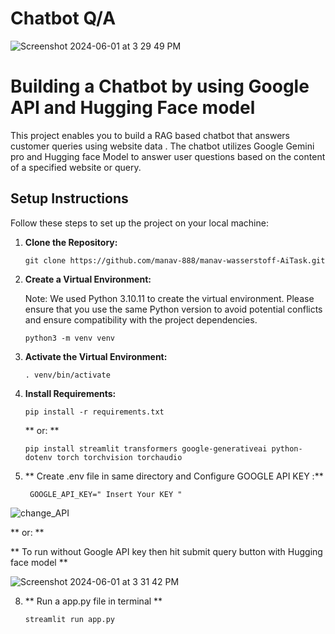 # Chatbot Q/A
![Screenshot 2024-06-01 at 3 29 49 PM](https://github.com/manav-888/manav-wasserstoff-AiTask/assets/28830098/39bb57ea-bbbe-433a-ae81-a9b74596e4dc)

# Building a Chatbot by using Google API and Hugging Face model

This project enables you to build a  RAG based chatbot that answers customer queries using website data . The chatbot utilizes Google Gemini pro and Hugging face Model to answer user questions based on the content of a specified website or query.

## Setup Instructions

Follow these steps to set up the project on your local machine:

1. **Clone the Repository:**
   ```
   git clone https://github.com/manav-888/manav-wasserstoff-AiTask.git
   ```

2. **Create a Virtual Environment:**

   Note: We used Python 3.10.11 to create the virtual environment. Please ensure that you use the same Python version to avoid potential conflicts and ensure compatibility with the project dependencies.
   ```
   python3 -m venv venv
   ```

4. **Activate the Virtual Environment:**
   ```
   . venv/bin/activate
   ```

5. **Install Requirements:**
   ```
   pip install -r requirements.txt
   ```
    **  or: ** 

   ```
   pip install streamlit transformers google-generativeai python-dotenv torch torchvision torchaudio

   ```

6. ** Create .env  file   in same directory  and Configure GOOGLE API KEY  :**
   ```
    GOOGLE_API_KEY=" Insert Your KEY "
   
   ```
![change_API](https://github.com/manav-888/manav-wasserstoff-AiTask/assets/28830098/1163fab6-7e03-4ade-81c7-c72ad8d0e700)

   **  or: ** 

   ** To run without Google API key  then hit submit query button with Hugging face model **

![Screenshot 2024-06-01 at 3 31 42 PM](https://github.com/manav-888/manav-wasserstoff-AiTask/assets/28830098/f8e9ddc0-8023-4bcd-9ada-3b7b34cea4bc)


8. **  Run a app.py file in terminal **
   ```
   streamlit run app.py
   
   ```
   
  
